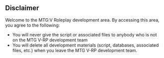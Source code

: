 ## Disclaimer

Welcome to the MTG:V Roleplay development area. By accessing this area, you agree to the following:
 - You will never give the script or associated files to anybody who is not on the MTG V-RP development team
 - You will delete all development materials (script, databases, associated files, etc.) when you leave the MTG V-RP development team.
